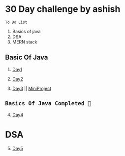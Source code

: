# 30 Day challenge by ashish
`To Do List`
1. Basics of java
2. DSA
3. MERN stack

## Basic Of Java

1. [Day1](./Day_1/basics_of_java/readme.md)

2. [Day2](./Day_2/readme.md)

3. [Day3](./Day_3/readme.md) || [MiniProject](./Day_3/miniproject/Guess_number.java)

## `Basics Of Java Completed 🎯`

4. [Day4](./Day_4/readme.md)

# DSA

5. [Day5](./Day_5/readme.md)

